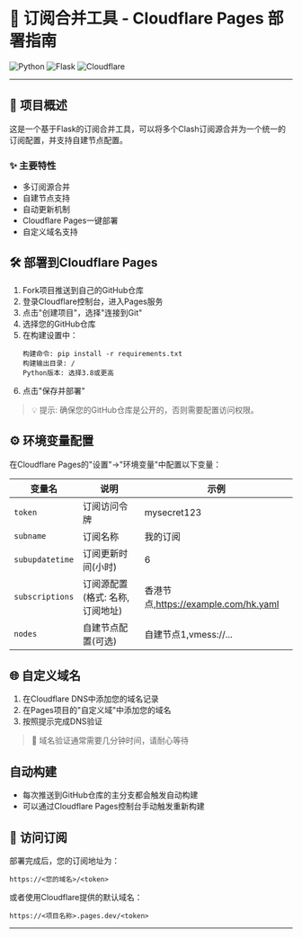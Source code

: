# 🚀 订阅合并工具 - Cloudflare Pages 部署指南

![Python](https://img.shields.io/badge/Python-3.8%2B-blue)
![Flask](https://img.shields.io/badge/Flask-2.0%2B-lightgrey)
![Cloudflare](https://img.shields.io/badge/Cloudflare-Pages-orange)

---

## 📌 项目概述

这是一个基于Flask的订阅合并工具，可以将多个Clash订阅源合并为一个统一的订阅配置，并支持自建节点配置。

### ✨ 主要特性

- 多订阅源合并
- 自建节点支持
- 自动更新机制
- Cloudflare Pages一键部署
- 自定义域名支持

## 🛠 部署到Cloudflare Pages

1. Fork项目推送到自己的GitHub仓库
2. 登录Cloudflare控制台，进入Pages服务
3. 点击"创建项目"，选择"连接到Git"
4. 选择您的GitHub仓库
5. 在构建设置中：
   ```
   构建命令: pip install -r requirements.txt
   构建输出目录: /
   Python版本: 选择3.8或更高
   ```
6. 点击"保存并部署"

> 💡 提示: 确保您的GitHub仓库是公开的，否则需要配置访问权限。

## ⚙️ 环境变量配置

在Cloudflare Pages的"设置"→"环境变量"中配置以下变量：

| 变量名 | 说明 | 示例 |
|--------|------|------|
| `token` | 订阅访问令牌 | mysecret123 |
| `subname` | 订阅名称 | 我的订阅 |
| `subupdatetime` | 订阅更新时间(小时) | 6 |
| `subscriptions` | 订阅源配置(格式: 名称,订阅地址) | 香港节点,https://example.com/hk.yaml |
| `nodes` | 自建节点配置(可选) | 自建节点1,vmess://... |

## 🌐 自定义域名

1. 在Cloudflare DNS中添加您的域名记录
2. 在Pages项目的"自定义域"中添加您的域名
3. 按照提示完成DNS验证

> 🔗 域名验证通常需要几分钟时间，请耐心等待

## 自动构建

- 每次推送到GitHub仓库的主分支都会触发自动构建
- 可以通过Cloudflare Pages控制台手动触发重新构建

## 🔗 访问订阅

部署完成后，您的订阅地址为：
```
https://<您的域名>/<token>
```

或者使用Cloudflare提供的默认域名：
```
https://<项目名称>.pages.dev/<token>
```

---

